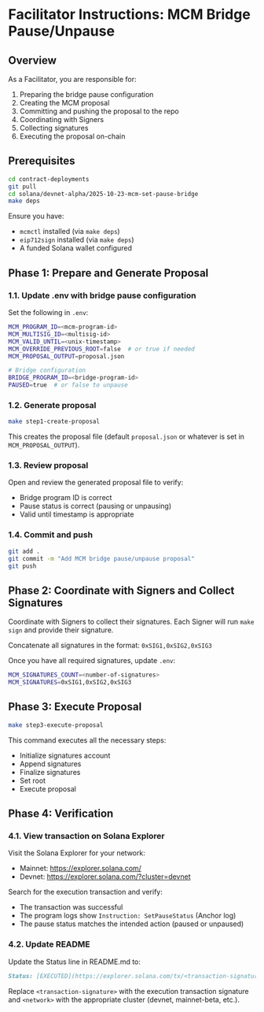 # Facilitator Instructions: MCM Bridge Pause/Unpause

## Overview

As a Facilitator, you are responsible for:
1. Preparing the bridge pause configuration
2. Creating the MCM proposal
3. Committing and pushing the proposal to the repo
4. Coordinating with Signers
5. Collecting signatures
6. Executing the proposal on-chain

## Prerequisites

```bash
cd contract-deployments
git pull
cd solana/devnet-alpha/2025-10-23-mcm-set-pause-bridge
make deps
```

Ensure you have:
- `mcmctl` installed (via `make deps`)
- `eip712sign` installed (via `make deps`)
- A funded Solana wallet configured

## Phase 1: Prepare and Generate Proposal

### 1.1. Update .env with bridge pause configuration

Set the following in `.env`:

```bash
MCM_PROGRAM_ID=<mcm-program-id>
MCM_MULTISIG_ID=<multisig-id>
MCM_VALID_UNTIL=<unix-timestamp>
MCM_OVERRIDE_PREVIOUS_ROOT=false  # or true if needed
MCM_PROPOSAL_OUTPUT=proposal.json

# Bridge configuration
BRIDGE_PROGRAM_ID=<bridge-program-id>
PAUSED=true  # or false to unpause
```

### 1.2. Generate proposal

```bash
make step1-create-proposal
```

This creates the proposal file (default `proposal.json` or whatever is set in `MCM_PROPOSAL_OUTPUT`).

### 1.3. Review proposal

Open and review the generated proposal file to verify:
- Bridge program ID is correct
- Pause status is correct (pausing or unpausing)
- Valid until timestamp is appropriate

### 1.4. Commit and push

```bash
git add .
git commit -m "Add MCM bridge pause/unpause proposal"
git push
```

## Phase 2: Coordinate with Signers and Collect Signatures

Coordinate with Signers to collect their signatures. Each Signer will run `make sign` and provide their signature.

Concatenate all signatures in the format: `0xSIG1,0xSIG2,0xSIG3`

Once you have all required signatures, update `.env`:

```bash
MCM_SIGNATURES_COUNT=<number-of-signatures>
MCM_SIGNATURES=0xSIG1,0xSIG2,0xSIG3
```

## Phase 3: Execute Proposal

```bash
make step3-execute-proposal
```

This command executes all the necessary steps:
- Initialize signatures account
- Append signatures
- Finalize signatures
- Set root
- Execute proposal

## Phase 4: Verification

### 4.1. View transaction on Solana Explorer

Visit the Solana Explorer for your network:
- Mainnet: https://explorer.solana.com/
- Devnet: https://explorer.solana.com/?cluster=devnet

Search for the execution transaction and verify:
- The transaction was successful
- The program logs show `Instruction: SetPauseStatus` (Anchor log)
- The pause status matches the intended action (paused or unpaused)

### 4.2. Update README

Update the Status line in README.md to:

```markdown
Status: [EXECUTED](https://explorer.solana.com/tx/<transaction-signature>?cluster=<network>)
```

Replace `<transaction-signature>` with the execution transaction signature and `<network>` with the appropriate cluster (devnet, mainnet-beta, etc.).
